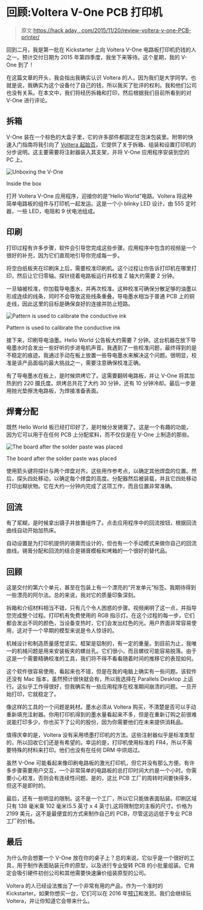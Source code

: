 # 回顾:Voltera V-One PCB 打印机

> 原文:[https://hack aday . com/2015/11/20/review-voltera-v-one-PCB-printer/](https://hackaday.com/2015/11/20/review-voltera-v-one-pcb-printer/)

回到二月，我是第一批在 Kickstarter 上向 Voltera V-One 电路板打印机扔钱的人之一。预计交付日期为 2015 年第四季度，我坐下来等待。这个星期，我的 V-One 到了！

在这篇文章的开头，我会指出我确实认识 Voltera 的人，因为我们是大学同学。也就是说，我确实为这个设备付了自己的钱，所以我买了批评的权利。我和他们公司也没有关系。在本文中，我们将经历拆箱和打印，然后根据我们目前所看到的对 V-One 进行评论。

## 拆箱

V-One 装在一个棕色的大盒子里，它的许多部件都固定在泡沫包装里。附带的快速入门指南将我引向了 [Voltera 起始页](http://voltera.io/start/)，它提供了关于拆箱、组装和设置打印机的分步说明。这主要需要将注射器装入其支架，并将 V-One 应用程序安装到您的 PC 上。

![Unboxing the V-One](../Images/4401e1a2d53304b1ff6c2fb99be0690a.png)

Inside the box

打开 Voltera V-One 应用程序，迎接你的是“Hello World”电路。Voltera 将这种简单电路板的组件与打印机一起发运。这是一个小 blinky LED 设计，由 555 定时器，一些 LED，电阻和 9 伏电池组成。

## 印刷

打印过程有许多步骤，软件会引导您完成这些步骤。应用程序中包含的视频是一个很好的补充，因为它们直观地引导你完成每一步。

将空白纸板夹在印刷床上后，需要校准印刷机。这个过程让你告诉打印机在哪里打印，然后让它归零轴。探针绕着电路板运行并校准 Z 轴大约需要 2 分钟。

一旦轴被校准，你加载导电墨水，并再次校准。这种校准可确保分散足够的油墨以形成连续的线条，同时不会导致这些线条重叠。导电墨水相当于普通 PCB 上的铜走线，因此这里的目标是确保良好的连接并防止短路。

![Pattern is used to calibrate the conductive ink](../Images/e0ca43d1957ed08d45b88be07190d54d.png)

Pattern is used to calibrate the conductive ink

接下来，印刷导电油墨。Hello World 公告板大约需要 7 分钟。这台机器在放下导电墨水时会发出一些好听的步进电机声音。我遇到了一些校准问题，最终得到的是不稳定的痕迹。我通过手动在板上放置一些导电墨水来解决这个问题。很明显，校准是该产品面临的最大挑战之一，需要注意确保校准正确。

有了导电墨水在板上，是时候烘烤它了。这需要翻转电路板，并让 V-One 将其加热到约 220 摄氏度。烘烤总共花了大约 30 分钟，还有 10 分钟冷却。最后一步是用抛光垫擦洗电路板，为焊接准备表面。

## 焊膏分配

既然 Hello World 板已经打印好了，是时候分发锡膏了。这是一个有趣的功能，因为它可以用于在任何 PCB 上分配浆料，而不仅仅是在 V-One 上制造的那些。

![The board after the solder paste was placed](../Images/e3645008c9042371ab8670d62533bdd7.png)

The board after the solder paste was placed

使用箭头键将探针与两个焊盘对齐。这些用作参考点，以确定其他焊盘的位置。然后，探头四处移动，以确定每个焊盘的高度。分配器然后被装载，并且它四处移动打印出糊状物。它在大约一分钟内完成了这项工作，而且位置非常准确。

## 回流

有了浆糊，是时候拿出镊子并放置组件了。点击应用程序中的回流按钮，根据回流曲线自动开始加热床。

自动设置是为打印机提供的锡膏而设计的，但也有一个手动模式来做你自己的回流曲线。锡膏分配和回流的结合是锡膏模板和烤箱的一个很好的替代品。

## 回顾

这是交付的第六个单元，甚至在包装上有一个漂亮的“开发单元”标签。我期待得到一些漂亮的阿尔法。总的来说，我对它的质量印象深刻。

拆箱和介绍材料相当不错，只有几个令人困惑的步骤。视频阐明了这一点，并指导您完成整个过程。打印机有免费使用的 RGB 指示灯。在这个过程的每一步，它们都会发出不同的颜色，当设备变热时，它们会发出红色的光。用户界面非常容易使用，这对于一个早期的模型来说是令人惊讶的。

机械设计和制造质量感觉坚实。框架是铝制的，有一定的重量。到目前为止，我唯一的机械问题是用来安装板夹的螺丝孔。它们很小，而且螺纹可能容易脱落。由于这是一个需要精确校准的工具，我们将不得不看看随着时间的推移它的表现如何。

这个软件很容易使用，看起来也不错，但是在我的电脑上确实有一些问题。该软件还没有 Mac 版本，虽然预计很快就会有，所以我选择在 Parallels Desktop 上运行。这似乎工作得很好，但我确实有一些应用程序在校准期间崩溃的问题。一旦开始打印，它就稳定了。

像这样的工具的一个问题是耗材。墨水必须从 Voltera 购买，不清楚是否可以手动重新填充注射器。你用打印机得到的墨水量看起来不多，但是在重新订购之前很难说能打印多少。你也买下了公司的股份，因为你需要他们在未来提供消耗品。

值得庆幸的是，Voltera 没有采用喷墨打印机的方法。这些注射器似乎是标准类型的，所以回收它们还是有希望的。幸运的是，打印机使用标准的 FR4，所以不需要特殊的材料来打印。他们也没有在任何 DRM 中烘焙过。

虽然 V-One 可能看起来像印刷电路板的激光打印机，但它并没有那么方便。有许多步骤需要用户交互，一个非常简单的电路板的总打印时间大约是一个小时。你需要小心校准，否则会有连续性问题。是的，这比 PCB 工厂的周转时间要快得多，但这不是即时的。

最后，还有一些明显的限制。这不是一个工厂，所以它只能做表面贴装。印刷区域只有 138 毫米乘 102 毫米(5.5 英寸 x 4 英寸),这将限制您的主板的尺寸。价格为 2199 美元，这不是最便宜的方式来制作自己的 PCB，尽管这远远低于专业 PCB 工厂的价格。

## 最后

为什么你会想要一个 V-One 放在你的桌子上？总的来说，它似乎是一个很好的工具，用于制作表面贴装元件的原型，以及进行专业旋转 PCB 的小批量组装。它肯定会吸引硬件初创公司和其他需要快速廉价组装原型的公司。

Voltera 的人已经设法推出了一个非常有用的产品，作为一个准时的 Kickstarter。如果你想买一台，它们可以在 2016 年[预订](http://voltera.io/)和发货。我们会继续玩 Voltera，并让你知道它会带来什么。